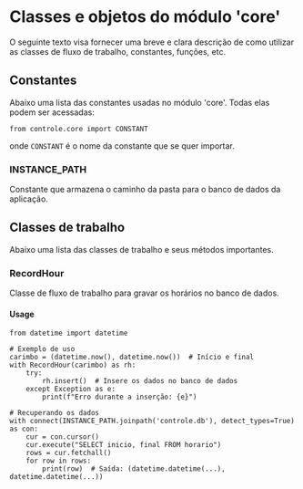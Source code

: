 # Classes e objetos do módulo 'core'

O seguinte texto visa fornecer uma breve e clara descrição de como utilizar as classes de fluxo de trabalho, constantes, funções, etc.

## Constantes

Abaixo uma lista das constantes usadas no módulo 'core'. Todas elas podem ser acessadas:

`from controle.core import CONSTANT`

onde `CONSTANT` é o nome da constante que se quer importar.

### INSTANCE_PATH

Constante que armazena o caminho da pasta para o banco de dados da aplicação.

## Classes de trabalho

Abaixo uma lista das classes de trabalho e seus métodos importantes.

### RecordHour

Classe de fluxo de trabalho para gravar os horários no banco de dados.

#### Usage

```
from datetime import datetime

# Exemplo de uso
carimbo = (datetime.now(), datetime.now())  # Início e final
with RecordHour(carimbo) as rh:
    try:
        rh.insert()  # Insere os dados no banco de dados
    except Exception as e:
        print(f"Erro durante a inserção: {e}")

# Recuperando os dados
with connect(INSTANCE_PATH.joinpath('controle.db'), detect_types=True) as con:
    cur = con.cursor()
    cur.execute("SELECT inicio, final FROM horario")
    rows = cur.fetchall()
    for row in rows:
        print(row)  # Saída: (datetime.datetime(...), datetime.datetime(...))
```
